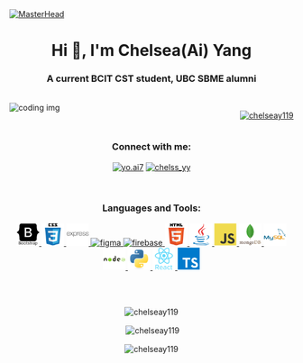 <a href="https://rishavchanda.io">
    <img src="https://media.tenor.com/30W6eFceX90AAAAC/banner.gif" alt="MasterHead" width="1000" height="500">
</a>

<h1 align="center">Hi 🌿, I'm Chelsea(Ai) Yang</h1>
<h3 align="center">A current BCIT CST student, UBC SBME alumni</h3>
<br>
<div style="display: flex; justify-content: space-between;">
<img align="right" alt="coding img" width="400" src="https://i.pinimg.com/originals/f0/f0/d9/f0f0d932d6e39c7af5aa305cbd8da735.gif"> 
<br>
<br>
<p align="center" margin=10px> <a href="https://github.com/ryo-ma/github-profile-trophy"><img src="https://github-profile-trophy.vercel.app/?username=chelseay119&row=2&column=3" alt="chelseay119" /></a> </p>

  
</div>

<h3 align="center">Connect with me:</h3>
<p align="center">
<a href="https://instagram.com/yo.ai7" target="blank"><img align="center" src="https://raw.githubusercontent.com/rahuldkjain/github-profile-readme-generator/master/src/images/icons/Social/instagram.svg" alt="yo.ai7" height="30" width="40" /></a>
<a href="https://discord.gg/chelss_yy" target="blank"><img align="center" src="https://raw.githubusercontent.com/rahuldkjain/github-profile-readme-generator/master/src/images/icons/Social/discord.svg" alt="chelss_yy" height="30" width="40" /></a>
</p>

<br>
<h3 align="center">Languages and Tools:</h3>
<p align="center"> <a href="https://getbootstrap.com" target="_blank" rel="noreferrer"> <img src="https://raw.githubusercontent.com/devicons/devicon/master/icons/bootstrap/bootstrap-plain-wordmark.svg" alt="bootstrap" width="40" height="40"/> </a> <a href="https://www.w3schools.com/css/" target="_blank" rel="noreferrer"> <img src="https://raw.githubusercontent.com/devicons/devicon/master/icons/css3/css3-original-wordmark.svg" alt="css3" width="40" height="40"/> </a> <a href="https://expressjs.com" target="_blank" rel="noreferrer"> <img src="https://raw.githubusercontent.com/devicons/devicon/master/icons/express/express-original-wordmark.svg" alt="express" width="40" height="40"/> </a> <a href="https://www.figma.com/" target="_blank" rel="noreferrer"> <img src="https://www.vectorlogo.zone/logos/figma/figma-icon.svg" alt="figma" width="40" height="40"/> </a> <a href="https://firebase.google.com/" target="_blank" rel="noreferrer"> <img src="https://www.vectorlogo.zone/logos/firebase/firebase-icon.svg" alt="firebase" width="40" height="40"/> </a> <a href="https://www.w3.org/html/" target="_blank" rel="noreferrer"> <img src="https://raw.githubusercontent.com/devicons/devicon/master/icons/html5/html5-original-wordmark.svg" alt="html5" width="40" height="40"/> </a> <a href="https://www.java.com" target="_blank" rel="noreferrer"> <img src="https://raw.githubusercontent.com/devicons/devicon/master/icons/java/java-original.svg" alt="java" width="40" height="40"/> </a> <a href="https://developer.mozilla.org/en-US/docs/Web/JavaScript" target="_blank" rel="noreferrer"> <img src="https://raw.githubusercontent.com/devicons/devicon/master/icons/javascript/javascript-original.svg" alt="javascript" width="40" height="40"/> </a> <a href="https://www.mongodb.com/" target="_blank" rel="noreferrer"> <img src="https://raw.githubusercontent.com/devicons/devicon/master/icons/mongodb/mongodb-original-wordmark.svg" alt="mongodb" width="40" height="40"/> </a> <a href="https://www.mysql.com/" target="_blank" rel="noreferrer"> <img src="https://raw.githubusercontent.com/devicons/devicon/master/icons/mysql/mysql-original-wordmark.svg" alt="mysql" width="40" height="40"/> </a> <a href="https://nodejs.org" target="_blank" rel="noreferrer"> <img src="https://raw.githubusercontent.com/devicons/devicon/master/icons/nodejs/nodejs-original-wordmark.svg" alt="nodejs" width="40" height="40"/> </a> <a href="https://www.python.org" target="_blank" rel="noreferrer"> <img src="https://raw.githubusercontent.com/devicons/devicon/master/icons/python/python-original.svg" alt="python" width="40" height="40"/> </a> <a href="https://reactjs.org/" target="_blank" rel="noreferrer"> <img src="https://raw.githubusercontent.com/devicons/devicon/master/icons/react/react-original-wordmark.svg" alt="react" width="40" height="40"/> </a> <a href="https://www.typescriptlang.org/" target="_blank" rel="noreferrer"> <img src="https://raw.githubusercontent.com/devicons/devicon/master/icons/typescript/typescript-original.svg" alt="typescript" width="40" height="40"/> </a> </p>

<br>
<br>
<div align="center">
<p><img align="center" src="https://github-readme-stats.vercel.app/api/top-langs?username=chelseay119&show_icons=true&locale=en&layout=compact" alt="chelseay119" /></p>

<p>&nbsp;<img align="center" src="https://github-readme-stats.vercel.app/api?username=chelseay119&show_icons=true&locale=en" alt="chelseay119" /></p>

<p><img align="center" src="https://github-readme-streak-stats.herokuapp.com/?user=chelseay119&" alt="chelseay119" /></p>

</div>

